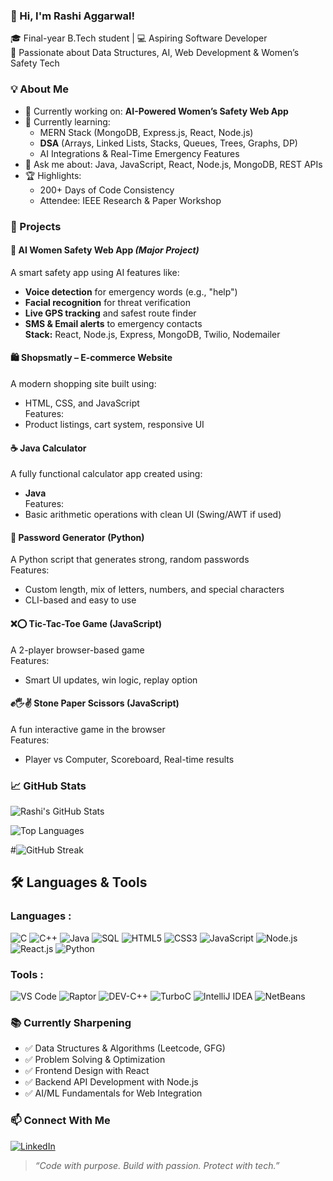 ### 👋 Hi, I'm Rashi Aggarwal!

🎓 Final-year B.Tech student | 💻 Aspiring Software Developer  
🔬 Passionate about Data Structures, AI, Web Development & Women’s Safety Tech


### 💡 About Me
- 🔭 Currently working on: **AI-Powered Women’s Safety Web App**
- 🌱 Currently learning:  
  - MERN Stack (MongoDB, Express.js, React, Node.js)  
  - **DSA** (Arrays, Linked Lists, Stacks, Queues, Trees, Graphs, DP)  
  - AI Integrations & Real-Time Emergency Features  
- 💬 Ask me about: Java, JavaScript, React, Node.js, MongoDB, REST APIs
- 🏆 Highlights:  
  - 200+ Days of Code Consistency  
  - Attendee: IEEE Research & Paper Workshop  

### 🚀 Projects

#### 🚨 AI Women Safety Web App *(Major Project)*
A smart safety app using AI features like:
- **Voice detection** for emergency words (e.g., "help")
- **Facial recognition** for threat verification
- **Live GPS tracking** and safest route finder
- **SMS & Email alerts** to emergency contacts  
**Stack:** React, Node.js, Express, MongoDB, Twilio, Nodemailer

#### 🛍️ Shopsmatly – E-commerce Website
A modern shopping site built using:
- HTML, CSS, and JavaScript  
Features:
- Product listings, cart system, responsive UI

#### ☕ Java Calculator
A fully functional calculator app created using:
- **Java**  
Features:
- Basic arithmetic operations with clean UI (Swing/AWT if used)

#### 🔐 Password Generator (Python)
A Python script that generates strong, random passwords  
Features:
- Custom length, mix of letters, numbers, and special characters  
- CLI-based and easy to use

#### ❌⭕ Tic-Tac-Toe Game (JavaScript)
A 2-player browser-based game  
Features:
- Smart UI updates, win logic, replay option

#### ✊🖐✌️ Stone Paper Scissors (JavaScript)
A fun interactive game in the browser  
Features:
- Player vs Computer, Scoreboard, Real-time results

### 📈 GitHub Stats
![Rashi's GitHub Stats](https://github-readme-stats.vercel.app/api?username=rashiaggarwal06&show_icons=true&theme=default)

![Top Languages](https://github-readme-stats.vercel.app/api/top-langs/?username=rashiaggarwal06&layout=compact)

#![GitHub Streak](https://streak-stats.demolab.com?user=rashiaggarwal06&theme=default)

## 🛠️ Languages & Tools

### Languages :
![C](https://img.shields.io/badge/C-00599C?style=for-the-badge&logo=c&logoColor=white)
![C++](https://img.shields.io/badge/C++-00599C?style=for-the-badge&logo=cplusplus&logoColor=white)
![Java](https://img.shields.io/badge/Java-007396?style=for-the-badge&logo=java&logoColor=white)
![SQL](https://img.shields.io/badge/SQL-4479A1?style=for-the-badge&logo=mysql&logoColor=white)
![HTML5](https://img.shields.io/badge/HTML5-E34F26?style=for-the-badge&logo=html5&logoColor=white)
![CSS3](https://img.shields.io/badge/CSS3-1572B6?style=for-the-badge&logo=css3&logoColor=white)
![JavaScript](https://img.shields.io/badge/JavaScript-F7DF1E?style=for-the-badge&logo=javascript&logoColor=black)
![Node.js](https://img.shields.io/badge/Node.js-339933?style=for-the-badge&logo=nodedotjs&logoColor=white)
![React.js](https://img.shields.io/badge/React.js-61DAFB?style=for-the-badge&logo=react&logoColor=black)
![Python](https://img.shields.io/badge/Python-3776AB?style=for-the-badge&logo=python&logoColor=white)

### Tools :
![VS Code](https://img.shields.io/badge/VS%20Code-007ACC?style=for-the-badge&logo=visualstudiocode&logoColor=white)
![Raptor](https://img.shields.io/badge/RAPTOR-FF0000?style=for-the-badge)
![DEV-C++](https://img.shields.io/badge/Dev--C++-0074C1?style=for-the-badge)
![TurboC](https://img.shields.io/badge/TurboC-0074C1?style=for-the-badge)
![IntelliJ IDEA](https://img.shields.io/badge/IntelliJ%20IDEA-000000?style=for-the-badge&logo=intellijidea&logoColor=white)
![NetBeans](https://img.shields.io/badge/NetBeans-1B6AC6?style=for-the-badge&logo=apache-netbeans-ide&logoColor=white)

### 📚 Currently Sharpening
- ✅ Data Structures & Algorithms (Leetcode, GFG)
- ✅ Problem Solving & Optimization
- ✅ Frontend Design with React
- ✅ Backend API Development with Node.js
- ✅ AI/ML Fundamentals for Web Integration

### 📫 Connect With Me
[![LinkedIn](https://img.shields.io/badge/LinkedIn-blue?logo=linkedin)](https://www.linkedin.com/in/rashiaggarwal06/)  

> *“Code with purpose. Build with passion. Protect with tech.”*
